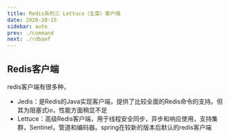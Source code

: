 ```yaml
---
title: Redis系列三 Lettuce（生菜）客户端
date: 2020-10-15
sidebar: auto
prev: ./command
next: ./rdbaof
---
```


## Redis客户端
redis客户端有很多种，
- Jedis：是Redis的Java实现客户端，提供了比较全面的Redis命令的支持。但其为阻塞式io，性能方面稍显不足
- Lettuce：高级Redis客户端，用于线程安全同步，异步和响应使用，支持集群，Sentinel，管道和编码器。spring在较新的版本后默认的redis客户端
